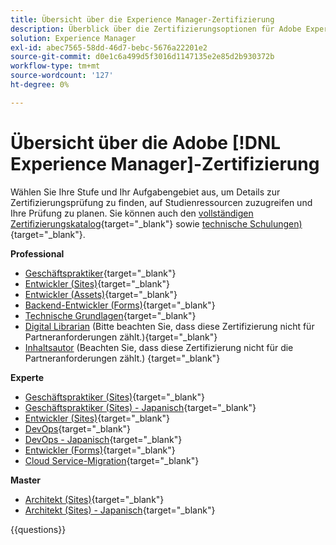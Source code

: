 ```yaml
---
title: Übersicht über die Experience Manager-Zertifizierung
description: Überblick über die Zertifizierungsoptionen für Adobe Experience Manager
solution: Experience Manager
exl-id: abec7565-58dd-46d7-bebc-5676a22201e2
source-git-commit: d0e1c6a499d5f3016d1147135e2e85d2b930372b
workflow-type: tm+mt
source-wordcount: '127'
ht-degree: 0%

---
```


# Übersicht über die Adobe [!DNL Experience Manager]-Zertifizierung

Wählen Sie Ihre Stufe und Ihr Aufgabengebiet aus, um Details zur Zertifizierungsprüfung zu finden, auf Studienressourcen zuzugreifen und Ihre Prüfung zu planen. Sie können auch den [vollständigen Zertifizierungskatalog](https://certification.adobe.com/certifications){target="_blank"} sowie [technische Schulungen) ](https://certification.adobe.com/courses/?/courses){target="_blank"}.

**Professional**

* [Geschäftspraktiker](https://certification.adobe.com/certification/experience-manager-business-practitioner-professional){target="_blank"} <!--AD0-E126-->
* [Entwickler (Sites)](https://certification.adobe.com/certification/sites-developer-professional-v2){target="_blank"} <!--AD0-E128-->
* [Entwickler (Assets)](https://certification.adobe.com/certification/assets-developer-professional){target="_blank"} <!--AD0-E129-->
* [Backend-Entwickler (Forms)](https://certification.adobe.com/certification/backend-developer-professional){target="_blank"} <!--AD0-E127-->
* [Technische Grundlagen](https://certification.adobe.com/certification/technical-foundations-professional){target="_blank"} <!--AD0-E132-->
* [Digital Librarian](https://certification.adobe.com/certification/digital-librarian-professional) (Bitte beachten Sie, dass diese Zertifizierung nicht für Partneranforderungen zählt.){target="_blank"} <!--AD0-E143-->
* [Inhaltsautor](https://certification.adobe.com/certification/sites-content-author-professional) (Beachten Sie, dass diese Zertifizierung nicht für die Partneranforderungen zählt.)
  {target="_blank"} <!--AD0-E144-->

**Experte**

* [Geschäftspraktiker (Sites)](https://certification.adobe.com/certification/sites-business-practitioner-expert){target="_blank"} <!--AD0-E121-->
* [Geschäftspraktiker (Sites) - Japanisch](https://certification.adobe.com/certification/sites-business-practitioner-expert){target="_blank"} <!--AD0-E121-J-->
* [Entwickler (Sites)](https://certification.adobe.com/certification/sites-developer-expert-v2){target="_blank"} <!--AD0-E137-->
* [DevOps](https://certification.adobe.com/certification/aem-devops-engineer-expert){target="_blank"} <!--AD0-E124-->
* [DevOps - Japanisch](https://certification.adobe.com/certification/aem-devops-engineer-expert){target="_blank"} <!--AD0-E124-J-->
* [Entwickler (Forms)](https://certification.adobe.com/certification/aem-forms-developer-expert){target="_blank"} <!--AD0-E125-->
* [Cloud Service-Migration](https://certification.adobe.com/certification/cloud-service-migration-expert){target="_blank"} <!--AD0-E136-->

**Master**

* [Architekt (Sites)](https://certification.adobe.com/certification/sites-architect-master){target="_blank"} <!--AD0-E117-->
* [Architekt (Sites) - Japanisch](https://certification.adobe.com/certification/sites-architect-master){target="_blank"} <!--AD0-E117-J-->

{{questions}}
